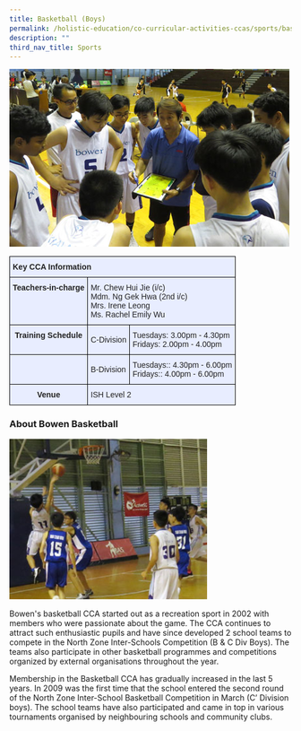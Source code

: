 ```yaml
---
title: Basketball (Boys)
permalink: /holistic-education/co-curricular-activities-ccas/sports/basketball-boys
description: ""
third_nav_title: Sports
---
```

![](/images/Basketball-team.jpeg)

<style type="text/css">
.tg  {border-collapse:collapse;border-spacing:0;}
.tg td{border-color:black;border-style:solid;border-width:1px;font-family:Arial, sans-serif;font-size:14px;
  overflow:hidden;padding:10px 5px;word-break:normal;}
.tg th{border-color:black;border-style:solid;border-width:1px;font-family:Arial, sans-serif;font-size:14px;
  font-weight:normal;overflow:hidden;padding:10px 5px;word-break:normal;}
.tg .tg-xwen{background-color:#E8EDFF;color:#222;font-weight:bold;text-align:left;vertical-align:middle}
.tg .tg-vqm8{background-color:#E8EDFF;color:#222;text-align:left;vertical-align:top}
.tg .tg-mbkz{background-color:#E8EDFF;color:#222;font-weight:bold;text-align:center;vertical-align:top}
.tg .tg-22b2{background-color:#E8EDFF;color:#222;text-align:center;vertical-align:middle}
.tg .tg-lr6o{background-color:#E8EDFF;color:#222;text-align:left;vertical-align:middle}
</style>
<table class="tg">
<thead>
  <tr>
    <th class="tg-xwen" colspan="3"><span style="color:#222">Key CCA Information</span></th>
  </tr>
</thead>
<tbody>
  <tr>
    <td class="tg-mbkz">Teachers-in-charge</td>
    <td class="tg-vqm8" colspan="2">Mr. Chew Hui Jie (i/c) <br>Mdm. Ng Gek Hwa (2nd i/c)<br>Mrs. Irene Leong<br>Ms. Rachel Emily Wu</td>
  </tr>
  <tr>
    <td class="tg-mbkz">Training Schedule</td>
    <td class="tg-lr6o"><span style="color:#222">C-Division</span></td>
    <td class="tg-vqm8">Tuesdays: 3.00pm - 4.30pm<br>Fridays: 2.00pm - 4.00pm</td>
  </tr>
  <tr>
    <td class="tg-22b2"><span style="color:#222"> </span></td>
    <td class="tg-lr6o"><span style="color:#222">B-Division </span></td>
    <td class="tg-vqm8">Tuesdays:: 4.30pm - 6.00pm<br>Fridays:: 4.00pm - 6.00pm</td>
  </tr>
  <tr>
    <td class="tg-mbkz"> Venue</td>
    <td class="tg-lr6o" colspan="2"><span style="color:#222">ISH Level 2     </span></td>
  </tr>
</tbody>
</table>

### About Bowen Basketball 
<img src="/images/Bowen-Basketball-team2.jpeg" 
     style="width:70%">
		 
Bowen's basketball CCA started out as a recreation sport in 2002 with members who were passionate about the game. The CCA continues to attract such enthusiastic pupils and have since developed 2 school teams to compete in the North Zone Inter-Schools Competition (B & C Div Boys). The teams also participate in other basketball programmes and competitions organized by external organisations throughout the year. 

Membership in the Basketball CCA has gradually increased in the last 5 years. In 2009 was the first time that the school entered the second round of the North Zone Inter-School Basketball Competition in March (C’ Division boys). The school teams have also participated and came in top in various tournaments organised by neighbouring schools and community clubs.
